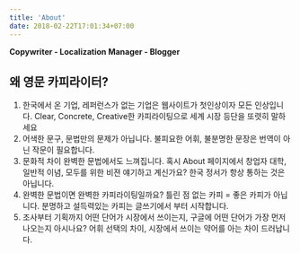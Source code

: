 ```yaml
---
title: 'About'
date: 2018-02-22T17:01:34+07:00
---
```


 **Copywriter - Localization Manager - Blogger**

## 왜 영문 카피라이터?
1. 한국에서 온 기업, 레퍼런스가 없는 기업은 웹사이트가 첫인상이자 모든 인상입니다. Clear, Concrete, Creative한 카피라이팅으로 세계 시장 등단을 또렷히 말하세요 
2. 어색한 문구, 문법만의 문제가 아닙니다. 불피요한 어휘, 불분명한 문장은 번역이 아닌 작문이 필요합니다. 
3. 문화적 차이 완벽한 문법에서도 느껴집니다. 혹시 About 페이지에서 창업자 대학, 일반적 이념, 모두를 위한 비젼 얘기하고 계신가요? 한국 정서가 항상 통하는 것은 아닙니다.
4. 완벽한 문법이면 완벽한 카피라이팅일까요? 틀린 점 없는 카피 = 좋은 카피가 아닙니다. 분명하고 설득력있는 카피는 글쓰기에서 부터 시작합니다.
5. 조사부터 기획까지 어떤 단어가 시장에서 쓰이는지, 구글에 어떤 단어가 가장 먼저 나오는지 아시나요? 어휘 선택의 차이, 시장에서 쓰이는 약어를 아는 차이 드러납니다.